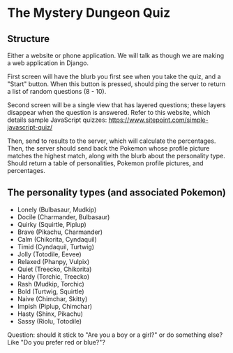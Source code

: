 # The Mystery Dungeon Quiz

## Structure
Either a website or phone application. We will talk as though we are making a web application in Django.

First screen will have the blurb you first see when you take the quiz, and a "Start" button.
When this button is pressed, should ping the server to return a list of random questions (8 - 10).

Second screen will be a single view that has layered questions; these layers disappear when the question is answered.
Refer to this website, which details sample JavaScript quizzes: https://www.sitepoint.com/simple-javascript-quiz/

Then, send to results to the server, which will calculate the percentages.
Then, the server should send back the Pokemon whose profile picture matches the highest match, along with the blurb about the personality type.
Should return a table of personalities, Pokemon profile pictures, and percentages.

## The personality types (and associated Pokemon)
* Lonely (Bulbasaur, Mudkip)
* Docile (Charmander, Bulbasaur)
* Quirky (Squirtle, Piplup)
* Brave (Pikachu, Charmander)
* Calm (Chikorita, Cyndaquil)
* Timid (Cyndaquil, Turtwig)
* Jolly (Totodile, Eevee)
* Relaxed (Phanpy, Vulpix)
* Quiet (Treecko, Chikorita)
* Hardy (Torchic, Treecko)
* Rash (Mudkip, Torchic)
* Bold (Turtwig, Squirtle)
* Naive (Chimchar, Skitty)
* Impish (Piplup, Chimchar)
* Hasty (Shinx, Pikachu)
* Sassy (Riolu, Totodile)

Question: should it stick to "Are you a boy or a girl?" or do something else? Like "Do you prefer red or blue?"?
